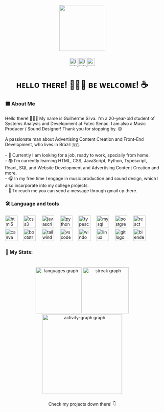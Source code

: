 <div align="center">
  <img height="150" src="https://s6.gifyu.com/images/S6Yod.gif"  />
</div>

###

<div align="center">
  <a href="https://www.linkedin.com/in/guilherme-da-rosa-silva-528a31267/" target="_blank">
    <img src="https://img.shields.io/static/v1?message=LinkedIn&logo=linkedin&label=&color=0077B5&logoColor=white&labelColor=&style=for-the-badge" height="25" alt="linkedin logo"  />
  </a>
  <a href="https://linktr.ee/TechGui?utm_source=linktree_profile_share&ltsid=eedbbffc-d6e9-4c40-834c-9de93c8e7ba4" target="_blank">
    <img src="https://img.shields.io/static/v1?message=Linktree&logo=linktree&label=&color=1de9b6&logoColor=white&labelColor=&style=for-the-badge" height="25" alt="linktree logo"  />
  </a>
  <a href="mailto:guilhermedrsilva7@gmail.com" target="_blank">
    <img src="https://img.shields.io/static/v1?message=Gmail&logo=gmail&label=&color=white&logoColor=Red&labelColor=&style=for-the-badge" height="25" alt="gmail logo"  />
  </a>
</div>

###

<h1 align="center">ʜᴇʟʟᴏ ᴛʜᴇʀᴇ! 👨🏻‍💻 ʙᴇ ᴡᴇʟᴄᴏᴍᴇ! ☕</h1>

###

<h3 align="left">🟪 About Me</h3>

###

<p align="left">Hello there! 👨🏻‍💻 My name is Guilherme Silva. I'm a 20-year-old student of Systems Analysis and Development at Fatec Senac. I am also a Music Producer / Sound Designer! Thank you for stopping by. 😊<br><br>A passionate man about Advertising Content Creation and Front-End Development, who lives in Brazil 🇧🇷.<br><br>- 🔭 Currently I am looking for a job, ready to work, specially from home.<br>- 📚 I’m currently learning HTML, CSS, JavaScript, Python, Typescript,  React, SQL and Website Development and Advertising Content Creation and more.<br>- 🎧 In my free time I engage in music production and sound design, which I also incorporate into my college projects.<br>- 📩 To reach me you can send a message through gmail up there.</p>

###

<h3 align="left">🛠 Language and tools</h3>

###

<div align="left">
  <img src="https://img.shields.io/badge/HTML5-E34F26?logo=html5&logoColor=white&style=for-the-badge" height="40" alt="html5 logo"  />
  <img width="12" />
  <img src="https://img.shields.io/badge/CSS3-1572B6?logo=css3&logoColor=white&style=for-the-badge" height="40" alt="css3 logo"  />
  <img width="12" />
  <img src="https://img.shields.io/badge/JavaScript-F7DF1E?logo=javascript&logoColor=black&style=for-the-badge" height="40" alt="javascript logo"  />
  <img width="12" />
  <img src="https://img.shields.io/badge/Python-3776AB?logo=python&logoColor=white&style=for-the-badge" height="40" alt="python logo"  />
  <img width="12" />
  <img src="https://img.shields.io/badge/TypeScript-3178C6?logo=typescript&logoColor=white&style=for-the-badge" height="40" alt="typescript logo"  />
  <img width="12" />
  <img src="https://img.shields.io/badge/MySQL-4479A1?logo=mysql&logoColor=white&style=for-the-badge" height="40" alt="mysql logo"  />
  <img width="12" />
  <img src="https://img.shields.io/badge/PostgreSQL-4169E1?logo=postgresql&logoColor=white&style=for-the-badge" height="40" alt="postgresql logo"  />
  <img width="12" />
  <img src="https://img.shields.io/badge/React-61DAFB?logo=react&logoColor=black&style=for-the-badge" height="40" alt="react logo"  />
  <img width="12" />
  <img src="https://img.shields.io/badge/Canva-00C4CC?logo=canva&logoColor=black&style=for-the-badge" height="40" alt="canva logo"  />
  <img width="12" />
  <img src="https://img.shields.io/badge/Bootstrap-7952B3?logo=bootstrap&logoColor=white&style=for-the-badge" height="40" alt="bootstrap logo"  />
  <img width="12" />
  <img src="https://img.shields.io/badge/Tailwind CSS-06B6D4?logo=tailwindcss&logoColor=black&style=for-the-badge" height="40" alt="tailwindcss logo"  />
  <img width="12" />
  <img src="https://img.shields.io/badge/Visual Studio Code-007ACC?logo=visualstudiocode&logoColor=white&style=for-the-badge" height="40" alt="vscode logo"  />
  <img width="12" />
  <img src="https://img.shields.io/badge/Windows-0078D6?logo=windows&logoColor=white&style=for-the-badge" height="40" alt="windows8 logo"  />
  <img width="12" />
  <img src="https://img.shields.io/badge/Linux-FCC624?logo=linux&logoColor=black&style=for-the-badge" height="40" alt="linux logo"  />
  <img width="12" />
  <img src="https://img.shields.io/badge/Git-F05032?logo=git&logoColor=white&style=for-the-badge" height="40" alt="git logo"  />
  <img width="12" />
  <img src="https://img.shields.io/badge/Blender-F5792A?logo=blender&logoColor=black&style=for-the-badge" height="40" alt="blender logo"  />
</div>

###

<h3 align="left">📝 My Stats:</h3>

###

<br clear="both">

<div align="center">
  <img src="https://github-readme-stats.vercel.app/api/top-langs?username=TechGui&locale=en&hide_title=false&layout=compact&card_width=320&langs_count=5&theme=rose_pine&hide_border=false&order=2" height="150" alt="languages graph"  />
  <img src="https://streak-stats.demolab.com?user=TechGui&locale=en&mode=daily&theme=rose_pine&hide_border=false&border_radius=5&order=3" height="150" alt="streak graph"  />
  <img src="https://github-readme-activity-graph.vercel.app/graph?username=TechGui&radius=16&theme=modern-lilac&area=true&order=5" height="260" alt="activity-graph graph"  />
</div>

###

<p align="center">Check my projects down there! 👇</p>

###
